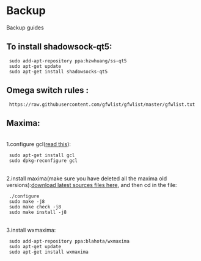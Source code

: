 # Backup
Backup guides
## To install shadowsock-qt5:

     sudo add-apt-repository ppa:hzwhuang/ss-qt5
     sudo apt-get update
     sudo apt-get install shadowsocks-qt5

## Omega switch rules :

     https://raw.githubusercontent.com/gfwlist/gfwlist/master/gfwlist.txt

## Maxima:
</br>1.configure gcl([read this](https://sourceforge.net/p/wxmaxima/discussion/435775/thread/75627a0b/)): 

     sudo apt-get install gcl
     sudo dpkg-reconfigure gcl
    
</br>2.install maxima(make sure you have deleted all the maxima old versions):[download latest sources files here](https://sourceforge.net/projects/maxima/files/), and then cd in the file:

     ./configure
     sudo make -j8
     sudo make check -j8
     sudo make install -j8
     
 </br>3.install wxmaxima:
 
     sudo add-apt-repository ppa:blahota/wxmaxima
     sudo apt-get update
     sudo apt-get install wxmaxima
     
